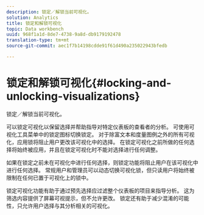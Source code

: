 ```yaml
---
description: 锁定／解锁当前可视化。
solution: Analytics
title: 锁定和解锁可视化
topic: Data workbench
uuid: 968f1a1d-8de7-4738-9a8d-db9179192478
translation-type: tm+mt
source-git-commit: aec1f7b14198cdde91f61d490a235022943bfedb

---
```



# 锁定和解锁可视化{#locking-and-unlocking-visualizations}

锁定／解锁当前可视化。

可以锁定可视化以保留选择并帮助指导对特定仪表板的查看者的分析。 可使用可视化工具菜单中的锁定图标切换锁定。 对于除富文本和度量图例之外的所有可视化，应用锁将阻止用户更改该可视化中的选择。 在锁定可视化之前所做的任何选择将始终被应用，并且在锁定可视化时不能对选择进行任何调整。

如果在锁定之前未在可视化中进行任何选择，则锁定功能将阻止用户在该可视化中进行任何选择。 常规用户和管理员可以动态切换可视化锁，但只读用户将始终被限制在任何已置于可视化上的锁中。

锁定可视化功能有助于通过预先选择应过滤整个仪表板的项目来指导分析。 这为筛选内容提供了屏幕可视提示，但不允许更改。 锁定还有助于减少混淆的可能性，只允许用户选择与其分析相关的可视化。
